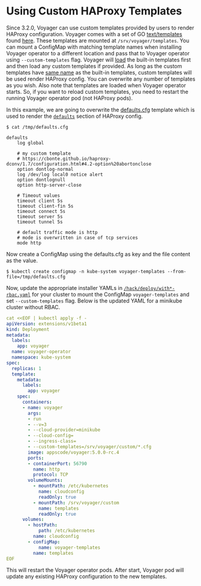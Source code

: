 # Using Custom HAProxy Templates

Since 3.2.0, Voyager can use custom templates provided by users to render HAProxy configuration. Voyager comes with a set of GO [text/templates](https://golang.org/pkg/text/template/) found [here](/hack/docker/voyager/templates). These templates are mounted at `/srv/voyager/templates`. You can mount a ConfigMap with matching template names when installing Voyager operator to a different location and pass that to Voyager operator using `--custom-templates` flag. Voyager will [load](https://github.com/appscode/voyager/blob/3ae30cd023ff8fa6301d2656bf9fbc5765529691/pkg/haproxy/template.go#L40) the built-in templates first and then load any custom templates if provided. As long as the custom templates have [same name](https://golang.org/pkg/text/template/#Template.ParseGlob) as the built-in templates, custom templates will be used render HAProxy config. You can overwrite any number of templates as you wish. Also note that templates are loaded when Voyager operator starts. So, if you want to reload custom templates, you need to restart the running Voyager operator pod (not HAProxy pods).

In this example, we are going to overwrite the [defaults.cfg](/hack/docker/voyager/templates/defaults.cfg) template which is used to render the [`defaults`](https://github.com/appscode/voyager/blob/3ae30cd023ff8fa6301d2656bf9fbc5765529691/hack/docker/voyager/templates/haproxy.cfg#L6) section of HAProxy config.

```console
$ cat /tmp/defaults.cfg

defaults
	log global

	# my custom template
	# https://cbonte.github.io/haproxy-dconv/1.7/configuration.html#4.2-option%20abortonclose
	option dontlog-normal
	log /dev/log local0 notice alert
	option dontlognull
	option http-server-close

	# Timeout values
	timeout client 5s
	timeout client-fin 5s
	timeout connect 5s
	timeout server 5s
	timeout tunnel 5s

	# default traffic mode is http
	# mode is overwritten in case of tcp services
	mode http
```

Now create a ConfigMap using the defaults.cfg as key and the file content as the value.
```console
$ kubectl create configmap -n kube-system voyager-templates --from-file=/tmp/defaults.cfg
```

Now, update the appropriate installer YAMLs in [`/hack/deploy/with*-rbac.yaml`](/hack/deploy) for your cluster to mount the ConfigMap `voyager-templates` and set `--custom-templates` flag. Below is the updated YAML for a minikube cluster without RBAC.

```yaml
cat <<EOF | kubectl apply -f -
apiVersion: extensions/v1beta1
kind: Deployment
metadata:
  labels:
    app: voyager
  name: voyager-operator
  namespace: kube-system
spec:
  replicas: 1
  template:
    metadata:
      labels:
        app: voyager
    spec:
      containers:
      - name: voyager
        args:
        - run
        - --v=3
        - --cloud-provider=minikube
        - --cloud-config=
        - --ingress-class=
        - --custom-templates=/srv/voyager/custom/*.cfg
        image: appscode/voyager:5.0.0-rc.4
        ports:
        - containerPort: 56790
          name: http
          protocol: TCP
        volumeMounts:
          - mountPath: /etc/kubernetes
            name: cloudconfig
            readOnly: true
          - mountPath: /srv/voyager/custom
            name: templates
            readOnly: true
      volumes:
        - hostPath:
            path: /etc/kubernetes
          name: cloudconfig
        - configMap:
            name: voyager-templates
          name: templates
EOF
```

This will restart the Voyager operator pods. After start, Voyager pod will update any existing HAProxy configuration to the new templates.
